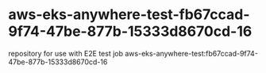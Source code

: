 # aws-eks-anywhere-test-fb67ccad-9f74-47be-877b-15333d8670cd-16
repository for use with E2E test job aws-eks-anywhere-test:fb67ccad-9f74-47be-877b-15333d8670cd-16

